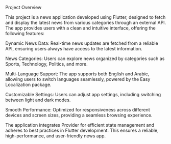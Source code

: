 Project Overview

This project is a news application developed using Flutter, designed to fetch and display the latest
news from various categories through an external API. The app provides users with a clean and
intuitive interface, offering the following features:

Dynamic News Data: Real-time news updates are fetched from a reliable API, ensuring users always
have access to the latest information.

News Categories: Users can explore news organized by categories such as Sports, Technology,
Politics, and more.

Multi-Language Support: The app supports both English and Arabic, allowing users to switch languages
seamlessly, powered by the Easy Localization package.

Customizable Settings: Users can adjust app settings, including switching between light and dark
modes.

Smooth Performance: Optimized for responsiveness across different devices and screen sizes,
providing a seamless browsing experience.

The application integrates Provider for efficient state management and adheres to best practices in
Flutter development. This ensures a reliable, high-performance, and user-friendly news app.